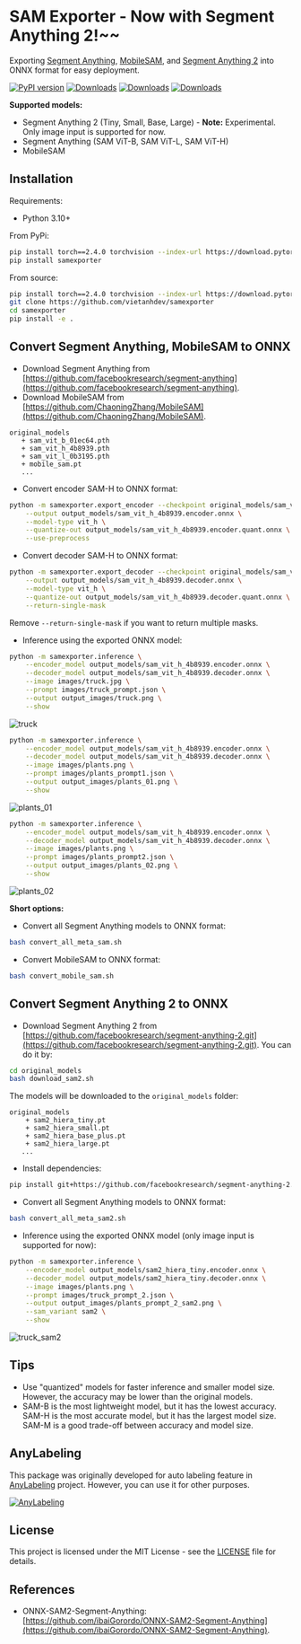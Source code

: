 # SAM Exporter - Now with Segment Anything 2!~~

Exporting [Segment Anything](https://github.com/facebookresearch/segment-anything), [MobileSAM](https://github.com/ChaoningZhang/MobileSAM), and [Segment Anything 2](https://github.com/facebookresearch/segment-anything-2) into ONNX format for easy deployment.

[![PyPI version](https://badge.fury.io/py/samexporter.svg)](https://badge.fury.io/py/samexporter)
[![Downloads](https://pepy.tech/badge/samexporter)](https://pepy.tech/project/samexporter)
[![Downloads](https://pepy.tech/badge/samexporter/month)](https://pepy.tech/project/samexporter)
[![Downloads](https://pepy.tech/badge/samexporter/week)](https://pepy.tech/project/samexporter)

**Supported models:**

- Segment Anything 2 (Tiny, Small, Base, Large) - **Note:** Experimental. Only image input is supported for now.
- Segment Anything (SAM ViT-B, SAM ViT-L, SAM ViT-H)
- MobileSAM

## Installation

Requirements:

- Python 3.10+

From PyPi:

```bash
pip install torch==2.4.0 torchvision --index-url https://download.pytorch.org/whl/cpu
pip install samexporter
```

From source:

```bash
pip install torch==2.4.0 torchvision --index-url https://download.pytorch.org/whl/cpu
git clone https://github.com/vietanhdev/samexporter
cd samexporter
pip install -e .
```

## Convert Segment Anything, MobileSAM to ONNX

- Download Segment Anything from [https://github.com/facebookresearch/segment-anything](https://github.com/facebookresearch/segment-anything).
- Download MobileSAM from [https://github.com/ChaoningZhang/MobileSAM](https://github.com/ChaoningZhang/MobileSAM).

```text
original_models
   + sam_vit_b_01ec64.pth
   + sam_vit_h_4b8939.pth
   + sam_vit_l_0b3195.pth
   + mobile_sam.pt
   ...
```

- Convert encoder SAM-H to ONNX format:

```bash
python -m samexporter.export_encoder --checkpoint original_models/sam_vit_h_4b8939.pth \
    --output output_models/sam_vit_h_4b8939.encoder.onnx \
    --model-type vit_h \
    --quantize-out output_models/sam_vit_h_4b8939.encoder.quant.onnx \
    --use-preprocess
```

- Convert decoder SAM-H to ONNX format:

```bash
python -m samexporter.export_decoder --checkpoint original_models/sam_vit_h_4b8939.pth \
    --output output_models/sam_vit_h_4b8939.decoder.onnx \
    --model-type vit_h \
    --quantize-out output_models/sam_vit_h_4b8939.decoder.quant.onnx \
    --return-single-mask
```

Remove `--return-single-mask` if you want to return multiple masks.

- Inference using the exported ONNX model:

```bash
python -m samexporter.inference \
    --encoder_model output_models/sam_vit_h_4b8939.encoder.onnx \
    --decoder_model output_models/sam_vit_h_4b8939.decoder.onnx \
    --image images/truck.jpg \
    --prompt images/truck_prompt.json \
    --output output_images/truck.png \
    --show
```

![truck](https://raw.githubusercontent.com/vietanhdev/samexporter/main/sample_outputs/truck.png)

```bash
python -m samexporter.inference \
    --encoder_model output_models/sam_vit_h_4b8939.encoder.onnx \
    --decoder_model output_models/sam_vit_h_4b8939.decoder.onnx \
    --image images/plants.png \
    --prompt images/plants_prompt1.json \
    --output output_images/plants_01.png \
    --show
```

![plants_01](https://raw.githubusercontent.com/vietanhdev/samexporter/main/sample_outputs/plants_01.png)

```bash
python -m samexporter.inference \
    --encoder_model output_models/sam_vit_h_4b8939.encoder.onnx \
    --decoder_model output_models/sam_vit_h_4b8939.decoder.onnx \
    --image images/plants.png \
    --prompt images/plants_prompt2.json \
    --output output_images/plants_02.png \
    --show
```

![plants_02](https://raw.githubusercontent.com/vietanhdev/samexporter/main/sample_outputs/plants_02.png)


**Short options:**

- Convert all Segment Anything models to ONNX format:

```bash
bash convert_all_meta_sam.sh
```

- Convert MobileSAM to ONNX format:

```bash
bash convert_mobile_sam.sh
```

## Convert Segment Anything 2 to ONNX

- Download Segment Anything 2 from [https://github.com/facebookresearch/segment-anything-2.git](https://github.com/facebookresearch/segment-anything-2.git). You can do it by:

```bash
cd original_models
bash download_sam2.sh
```

The models will be downloaded to the `original_models` folder:

```text
original_models
    + sam2_hiera_tiny.pt
    + sam2_hiera_small.pt
    + sam2_hiera_base_plus.pt
    + sam2_hiera_large.pt
   ...
```

- Install dependencies:

```bash
pip install git+https://github.com/facebookresearch/segment-anything-2.git
```

- Convert all Segment Anything models to ONNX format:

```bash
bash convert_all_meta_sam2.sh
```

- Inference using the exported ONNX model (only image input is supported for now):

```bash
python -m samexporter.inference \
    --encoder_model output_models/sam2_hiera_tiny.encoder.onnx \
    --decoder_model output_models/sam2_hiera_tiny.decoder.onnx \
    --image images/plants.png \
    --prompt images/truck_prompt_2.json \
    --output output_images/plants_prompt_2_sam2.png \
    --sam_variant sam2 \
    --show
```

![truck_sam2](https://raw.githubusercontent.com/vietanhdev/samexporter/main/sample_outputs/sam2_truck.png)

## Tips

- Use "quantized" models for faster inference and smaller model size. However, the accuracy may be lower than the original models.
- SAM-B is the most lightweight model, but it has the lowest accuracy. SAM-H is the most accurate model, but it has the largest model size. SAM-M is a good trade-off between accuracy and model size.

## AnyLabeling

This package was originally developed for auto labeling feature in [AnyLabeling](https://github.com/vietanhdev/anylabeling) project. However, you can use it for other purposes.

[![AnyLabeling](https://user-images.githubusercontent.com/18329471/236625792-07f01838-3f69-48b0-a12e-30bad27bd921.gif)](https://youtu.be/5qVJiYNX5Kk)

## License

This project is licensed under the MIT License - see the [LICENSE](LICENSE) file for details.

## References

- ONNX-SAM2-Segment-Anything: [https://github.com/ibaiGorordo/ONNX-SAM2-Segment-Anything](https://github.com/ibaiGorordo/ONNX-SAM2-Segment-Anything).
